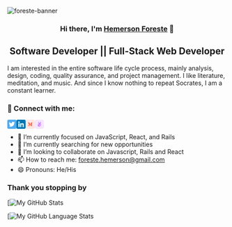
![foreste-banner](https://user-images.githubusercontent.com/88809610/161380812-a2b00332-d10e-4d70-a623-8236ef5b594f.png)

<!--
**ForHemer/ForHemer** is a ✨ _special_ ✨ repository because its `README.md` (this file) appears on your GitHub profile.

Here are some ideas to get you started:

- 🔭 I’m currently working on ...
- 🌱 I’m currently learning ...
- 👯 I’m looking to collaborate on ...
- 🤔 I’m looking for help with ...
- 💬 Ask me about ...
- 📫 How to reach me: ...
- 😄 Pronouns: ...
- ⚡ Fun fact: ...
-->

<h3 align="center"> Hi there, I'm <a href="https://www.hemerson-foreste.me/" target="_blank" rel="noreferrer">Hemerson Foreste</a> 👋 </h3>

<h2 align="center"> Software Developer || Full-Stack Web Developer </h2> 

I am interested in the entire software life cycle process, mainly analysis, design, coding, quality assurance, and project management. I like literature, meditation, and music. And since I know nothing to repeat Socrates, I am a constant learner.

### 🤝 Connect with me:

<a href="https://twitter.com/HemersonForeste"><img align="left" src="./images/twitter.png" alt="Hemerson | Twitter" width="21px"/></a>
<a href="https://www.linkedin.com/in/hemerson-foreste"/><img align="left" src="./images/linkedin.png" alt="Hemerson | LinkedIn" width="21px"/></a>
<a href="https://medium.com/@hemerson.foreste"><img align="left" src="./images/medium.png" alt="Hemerson | Medium" width="21px"/></a>
<a href="https://angel.co/u/hemerson-foreste"><img align="left" src="./images/angelist.png" alt="Hemerson | Angel" width="21px"/></a>
</br>

- 🔭 I’m currently focused on JavaScript, React, and Rails
- 🌱 I’m currently searching for new opportunities
- 👯 I’m looking to collaborate on Javascript, Rails and React
- 📫 How to reach me: [foreste.hemerson@gmail.com](mailto:foreste.hemerson@gmail.com)
- 😄 Pronouns: He/His

### Thank you stopping by


[![My GitHub Stats](https://github-readme-stats.vercel.app/api/?username=ForHemer&count_private=false&theme=tokyonight&showicons=true)



[![My GitHub Language Stats](https://github-readme-stats.vercel.app/api/top-langs/?username=ForHemer&langs_count=5&theme=tokyonight)
